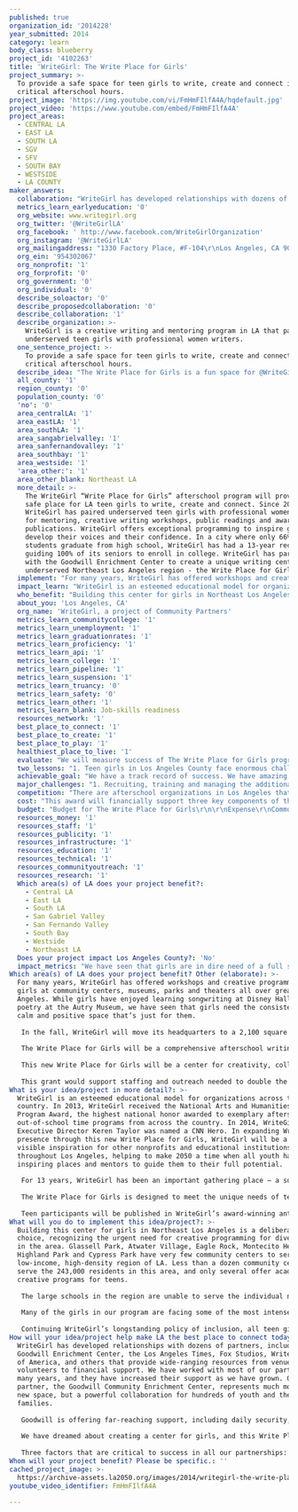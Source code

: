 ```yaml
---
published: true
organization_id: '2014228'
year_submitted: 2014
category: learn
body_class: blueberry
project_id: '4102263'
title: 'WriteGirl: The Write Place for Girls'
project_summary: >-
  To provide a safe space for teen girls to write, create and connect in
  critical afterschool hours.
project_image: 'https://img.youtube.com/vi/FmHmFIlfA4A/hqdefault.jpg'
project_video: 'https://www.youtube.com/embed/FmHmFIlfA4A'
project_areas:
  - CENTRAL LA
  - EAST LA
  - SOUTH LA
  - SGV
  - SFV
  - SOUTH BAY
  - WESTSIDE
  - LA COUNTY
maker_answers:
  collaboration: "WriteGirl has developed relationships with dozens of partners, including the Goodwill Enrichment Center, the Los Angeles Times, Fox Studios, Writers Guild of America, and others that provide wide-ranging resources from venues to volunteers to financial support. We have worked with most of our partners for many years, and they have increased their support as we have grown. Our newest partner, the Goodwill Community Enrichment Center, represents much more than a new space, but a powerful collaboration for hundreds of youth and their families.\r\n\r\nGoodwill is offering far-reaching support, including daily security, affordable onsite catering, meeting spaces, staff support and ample free parking for 400 vehicles. We haven’t even moved in yet and we are already collaborating with Goodwill by leading writing workshops at Goodwill sponsored youth events and bringing several WriteGirl events to the facility.\r\n\r\nWe have dreamed about creating a center for girls, and this Write Place for Girls center will allow us to fulfill that vision. The move will be more than just a physical one. It signifies an important next step in our organization’s development and exemplifies the kind of partnerships we hope to cultivate in the future. This move symbolizes what we’ve strived so hard to achieve and it illustrates the trajectory of our growth.\r\n\r\nThree factors that are critical to success in all our partnerships: 1) Financial health in order to remain stable and support each other. 2) Similar values – for example, positivity and respect are key components in building community and successful programs. 3) Making decisions with an eye to the future, and having a shared vision for the health of Los Angeles. After all, 2050 is not that far away!"
  metrics_learn_earlyeducation: '0'
  org_website: www.writegirl.org
  org_twitter: '@WriteGirlLA'
  org_facebook: ' http://www.facebook.com/WriteGirlOrganization'
  org_instagram: '@WriteGirlLA'
  org_mailingaddress: "1330 Factory Place, #F-104\r\nLos Angeles, CA 90013"
  org_ein: '954302067'
  org_nonprofit: '1'
  org_forprofit: '0'
  org_government: '0'
  org_individual: '0'
  describe_soloactor: '0'
  describe_proposedcollaboration: '0'
  describe_collaboration: '1'
  describe_organization: >-
    WriteGirl is a creative writing and mentoring program in LA that pairs
    underserved teen girls with professional women writers. 
  one_sentence_project: >-
    To provide a safe space for teen girls to write, create and connect in
    critical afterschool hours.
  describe_idea: "The Write Place for Girls is a fun space for @WriteGirlLA teens to write, create, (and plot  world domination).\r\n"
  all_county: '1'
  region_county: '0'
  population_county: '0'
  'no': '0'
  area_centralLA: '1'
  area_eastLA: '1'
  area_southLA: '1'
  area_sangabrielvalley: '1'
  area_sanfernandovalley: '1'
  area_southbay: '1'
  area_westside: '1'
  'area_other:': '1'
  area_other_blank: Northeast LA
  more_detail: >-
    The WriteGirl “Write Place for Girls” afterschool program will provide a
    safe place for LA teen girls to write, create and connect. Since 2001,
    WriteGirl has paired underserved teen girls with professional women writers
    for mentoring, creative writing workshops, public readings and award-winning
    publications. WriteGirl offers exceptional programming to inspire girls to
    develop their voices and their confidence. In a city where only 66% of
    students graduate from high school, WriteGirl has had a 13-year record of
    guiding 100% of its seniors to enroll in college. WriteGirl has partnered
    with the Goodwill Enrichment Center to create a unique writing center in the
    underserved Northeast Los Angeles region - the Write Place for Girls.
  implement: "For many years, WriteGirl has offered workshops and creative programming for girls at community centers, museums, parks and theaters all over greater Los Angeles. While girls have enjoyed learning songwriting at Disney Hall and poetry at the Autry Museum, we have seen that girls need the consistency of a calm and positive space that’s just for them.\r\n\r\nIn the fall, WriteGirl will move its headquarters to a 2,100 square foot space in the new Goodwill Community Enrichment Center in Glassell Park, near downtown LA. This space will not only house the WriteGirl offices, but a large area will be built as a library and writing center for teen girls – a safe and exciting place where girls will want to connect and learn.\r\n\r\nThe Write Place for Girls will be a comprehensive afterschool writing and college guidance program for teen girls, offering small group workshops, one-on-one mentoring, special guest speakers, innovative writing activities, film screenings, group discussions and quiet reading and writing time. All programming will be offered at no cost to participants. To implement this program we will conduct extensive outreach throughout Los Angeles, including students, parents/families and schools. WriteGirl will expand its volunteer base to provide ample mentors, as well as recruit and train additional staff members to manage programs and members, develop new curriculum and establish new community partnerships.\r\n\r\nThis new Write Place for Girls will be a center for creativity, collaboration and community for LA teen girls. WriteGirl is about transformation. When girls are given the space, time and support to just be themselves and say what they feel, all the while surrounded by creative and dedicated mentors, they excel and their confidence soars. We know that this new space, and the exciting programming it will offer, will give girls a foundation for individual growth.\r\n\r\nThis grant would support staffing and outreach needed to double the amount of programming hours WriteGirl offers. Girls in our Core Mentoring Program currently receive 10 hours of programming per month through group workshops and one-on-one mentoring. In contrast, the Write Place for Girls afterschool program will offer a minimum of 30 hours of group programming monthly, in addition to 90 hours of mentoring time. WriteGirl leverages the skills of hundreds of women writers to inspire teen writers, training them to lead workshops and mentor girls individually and in small groups."
  impact_learn: "WriteGirl is an esteemed educational model for organizations across the country. In 2013, WriteGirl received the National Arts and Humanities Youth Program Award, the highest national honor awarded to exemplary afterschool and out-of-school time programs from across the country. In 2014, WriteGirl Executive Director Keren Taylor was named a CNN Hero. In expanding WriteGirl’s presence through this new Write Place for Girls, WriteGirl will be a more visible inspiration for other nonprofits and educational institutions throughout Los Angeles, helping to make 2050 a time when all youth have inspiring places and mentors to guide them to their full potential. \r\n\r\nFor 13 years, WriteGirl has been an important gathering place – a sort of town square for girls to connect with other girls, meet accomplished women and be inspired; a place to stand up for their ideas and ideals and most importantly, to celebrate their own unique voices and identities. Research supports that girls, who may be overly self-critical in the presence of teen boys and men, learn best from other girls and women. Girls learning in single-sex environments are more self-confident, have heightened career aspirations, develop broader interests, are more willing to accept challenges, engage in more leadership opportunities and embrace achievement in academics, the arts and sports.\r\n\r\nThe Write Place for Girls is designed to meet the unique needs of teen girls, expanding on what WriteGirl has been building and refining for over a decade. We always keep it fun, fresh and creative, but at its core, WriteGirl is a rare and vital pathway for girls to find their way forward, to grow confident and clear in who they are, what they believe and how their ideas and choices matter, in their families, communities and in the world. The center will offer a lending library of books on writing as well as college entrance handbooks, special guest speakers, computer and internet access, specialized workshops in everything from resume-writing to novel writing clinics and field trips to LA landmarks. \r\n\r\nTeen participants will be published in WriteGirl’s award-winning anthologies and on the WriteGirl blog. WriteGirl teens are increasingly published in many prominent outlets and featured as guest performers throughout the greater Los Angeles region, from events sponsored by Mayor Eric Garcetti to public readings at Skylight Books, the Los Angeles Public Library and onstage at the Los Angeles Times Festival of Books.\r\n"
  who_benefit: "Building this center for girls in Northeast Los Angeles is a deliberate choice, recognizing the urgent need for creative programming for diverse youth in the area. Glassell Park, Atwater Village, Eagle Rock, Montecito Heights, Highland Park and Cypress Park have very few community centers to serve this low-income, high-density region of LA. Less than a dozen community centers serve the 243,000 residents in this area, and only several offer academic and creative programs for teens.\r\n\r\nThe large schools in the region are unable to serve the individual needs of teen girls, such as offering specific college application and financial aid assistance, help with family or emotional challenges or even academic and literacy skill development. Guidance counselors, charged with facilitating the college application process, often are assigned hundreds of students, prohibiting access to higher education. \r\n\r\nMany of the girls in our program are facing some of the most intense challenges a teen girl can face, such as pregnancy, incarceration, unstable home environments, clinical depression, suicide attempts and homelessness. WriteGirl provides a sanctuary and positive atmosphere that builds skills and confidence, sending girls into the world with the tools to succeed. WriteGirl fosters a powerful intercultural exchange among ethnically and economically diverse participants, allowing unique cross-generational relationships to develop between girls and women who would otherwise never meet. \r\n\r\nContinuing WriteGirl’s longstanding policy of inclusion, all teen girls in Los Angeles County will be welcome to participate at workshops and events. The Write Place for Girls program will make a focused effort to enroll girls specifically from Northeast Los Angeles communities in a roughly  five-mile radius of the Goodwill Enrichment Center. WriteGirl will have a greater opportunity to connect with parents and the surrounding community as this unique space offers many family-friendly amenities, including ample parking and a cafe, that will make parents feel welcome to wait while their girls participate in program activities."
  about_you: 'Los Angeles, CA'
  org_name: 'WriteGirl, a project of Community Partners'
  metrics_learn_communitycollege: '1'
  metrics_learn_unemployment: '1'
  metrics_learn_graduationrates: '1'
  metrics_learn_proficiency: '1'
  metrics_learn_api: '1'
  metrics_learn_college: '1'
  metrics_learn_pipeline: '1'
  metrics_learn_suspension: '1'
  metrics_learn_truancy: '0'
  metrics_learn_safety: '0'
  metrics_learn_other: '1'
  metrics_learn_blank: Job-skills readiness
  resources_network: '1'
  best_place_to_connect: '1'
  best_place_to_create: '1'
  best_place_to_play: '1'
  healthiest_place_to_live: '1'
  evaluate: "We will measure success of The Write Place for Girls program by 1) tracking program hours to deliver a minimum of 30 group programming hours and 90 hours of one-one-one mentoring per month; 2) enrolling an additional 50 neighborhood girls to add to our current 150 girls in the program’s first year; 3) conducting comprehensive pre- and post-season assessments with participants to track metrics such as confidence, writing ability and the relationship between WriteGirl activities/curriculum and school/career achievement, and 4) evaluating program success through surveys with stakeholders such as partners, parents, family members and teachers.\r\n\r\nSurveys and metrics gathered will guide us in ensuring that we continue to meet the following key program objectives:\r\nTeach a robust set of writing and critical analysis skills.\r\nEnsure 100% of seniors graduate from high school and enroll in college.\r\nHelp girls achieve meaningful employment and opportunities post-college.\r\n \r\nWriteGirl’s innovative approach to literacy education leads to specific outcomes, such as increased confidence, self-expression, writing skills and critical thinking ability. In our 13-year history, we have maintained a 100% success rate of guiding girls to not only graduate from high school, but also enroll in college—a remarkable statistic in contrast to the 66% graduation rate of the LA Unified School District. Many are granted scholarships, including nationally renowned Posse Foundation scholarships, and many are the first in their families to go to college. Another visible result of the success is evidenced in our WriteGirl anthologies, which have won over 65 national and international awards.\r\n\r\nWriteGirl teens are accomplishing great things. One was selected to be a youth delegate for the United Nations Commission on the Status of Women in March 2014, and another received a Scholastic Art & Writing Award. In June 2014, a WriteGirl teen was selected as the first LA Youth Poet Laureate, and four other WriteGirl teens were named finalists.\r\n\r\nSuccess can also be measured by the achievements of WriteGirl alumnae, who continue to succeed long past college graduation, earning prestigious internships and admittance to graduate programs. WriteGirl alums are graduating college with a passion for service and a desire to lead in their communities, seeking work in the nonprofit sector and with vital global initiatives such as nuclear security or equity for women workers."
  two_lessons: "1. Teen girls in Los Angeles County face enormous challenges, such as high unemployment rates, high gang and criminal activity and extremely limited availability of educational and/or mentoring programs. WriteGirl recruits girls from high-density, low-income neighborhoods, where many schools enroll up to 4,000 students. These large schools are unable to serve the individual needs of teen girls, or offer specific college application and financial aid assistance, help with family or emotional challenges or even academic and literacy skill development. Guidance counselors are often assigned hundreds of students, prohibiting access to higher education. \r\n\r\nIt is clear that there is a dire need for college guidance and support. Participants in The Write Place for Girls afterschool program will have access to WriteGirl’s in-depth college programming, giving girls the individualized college guidance they are not receiving at their home schools. WriteGirl assists girls and their families with navigating the entire college application process, including scholarships and financial aid. This unusually intensive coaching gives girls and their families the full support they need to successfully gain access to higher education for their daughters. \r\n\r\nAt a recent college workshop, one girl told us, “Saturday’s College workshop was a great opportunity for the rising seniors to see how much support we have in WriteGirl. We discussed financial aid, how to choose a college, writing the application essay, what to look for in a college, how to research a college, and had an opportunity to express our fears and expectations for college. There was also time to discuss specific concerns with mentors. It was really comforting to see that there were other girls in the same position of unpreparedness and concern about financial aid. Although many of us were somewhat frightened by the cost of college, we all seemed to leave the workshop with broadened opinions about financial aid, overall applications, college locations, and seeking a school that fit us well. It was incredibly helpful to get advice on researching a college instead of choosing randomly.”\r\n\r\n2. Why a gathering place for girls? This is what one girl said, “Because of WriteGirl, I now know that a teen girl has a lot more to say than what the media portrays.” The Write Place for Girls will help girls develop and raise their voices, giving them them the confidence and self-esteem to make bold choices for their futures."
  achievable_goal: "We have a track record of success. We have amazing partners. We have outstanding dedicated volunteers. We have a skilled team of qualified staff members. Our board provides insightful guidance and direction. And now, after 12 years, we have a dream partnership with the Goodwill Community Enrichment Center and an opportunity to collaborate to build a vital community program - the Write Place for Girls.\r\n\r\nWe have always been cautious in taking on new programs or expanding our services. Even though we are approached on a daily basis by organizations and individuals across the country and around the world who would like to have WriteGirl programs in their communities, we remain loyal to Los Angeles and dedicated to helping grow future community leaders and engaged citizens who will help make Los Angeles a vibrant and meaningful place to live in 2050.\r\n\r\nNow is the time to deepen our impact in Los Angeles, and through our new partnership with Goodwill, we know the WriteGirl Write Place for Girls will thrive for many years to come. Success depends upon adequate resources, and this grant will give us the support we need to put this program on solid ground. "
  major_challenges: "1. Recruiting, training and managing the additional number of volunteers needed to support the Write Place for Girls presents a challenge, but we have been pursuing various solutions to address this. In terms of recruitment, WriteGirl is partnering several new organizations this summer to enlist new volunteers through participation in large-scale community events, such as the Writer’s Digest Novel Writing Conference, and the 2014 KCON Korean Festival, while continuing to recruit volunteers from prominent companies and organizations including the the Writers Guild of America, the Los Angeles Times, Disney, Paramount, Time Warner, Fox, HBO and Roll International, among many others. Volunteers complete a rigorous training program and dedicate a total of more than 1,500 hours each month to support WriteGirl programs. Communication with such a large volunteer corps assisting WriteGirl in many different capacities can present a challenge, but WriteGirl has recently invested in new technology, software and databases that will help facilitate effective communication with our valued volunteers.\r\n\r\n2. Ensuring that we maintain innovative and fresh programming even as we significantly increase the number of programming hours we will deliver presents a challenge, but we have a strong workshop curriculum team in place to keep girls enthusiastically participating and engaged. The curriculum development team is comprised of teachers, marketing professionals, corporate executives, in addition to expert writers, who all bring a wide variety of skills and perspectives to the table. WriteGirl programming adheres to a well defined set of proprietary guidelines ensuring that we deliver high quality educational programming that is also fun and surprising. We sometimes refer to WriteGirl as “literacy in disguise.” Girls feel like they are participating in exciting, positive events with other girls and writers, but we know the academic rigor that is built into every event, inspiring girls to learn and grow academically, personally and professionally.\r\n\r\nThis is the kind of challenge that we love to tackle. Bring it!"
  competition: "There are afterschool organizations in Los Angeles that focus on tutoring/academic support, athletic activities, life skills and mentoring, but very few that have long-term and well-developed arts and/or literacy programs for teens.\r\n\r\nOne of the most unique aspects of WriteGirl programming can be seen in the long-term mentoring relationships between girls and volunteers, often lasting throughout the duration of a girl’s participation in the program, which is frequently 4 – 5 years. While the official mentor-mentee relationship may end when a girl graduates from high school, many mentoring bonds continue long after the girl has gone on to college.\r\n\r\nMany afterschool programs help students develop skills but seldom focus on building long-range abilities that will help a participant throughout her life. WriteGirl is unique in the afterschool arena in looking at the long-term view of girl’s success.\r\n\r\nThere are three additional components that set WriteGirl apart from other education programs:\r\n\r\n*A consistent, highly positive atmosphere in which girls are encouraged to succeed.\r\n*Intensity of curriculum that pushes each girl to perform to the best of her abilities.\r\n*A high ratio of professional women role models working with each teen girl that rarely exceeds three girls per mentor and is frequently one-to-one.\r\n\r\nWhile there are several organizations geared specifically toward girls, none are focused on creative development as a key component of educational success. The Write Place for Girls will give teen girls a unique space to call their own where they can freely write and create, and belong to a strong community of diverse women and girls to support them on their path to brilliant futures. In the words of one WriteGirl teen, “I learned today how WriteGirl has my back for literally EVERYTHING. And I thank them for giving us amazing opportunities.”"
  cost: "This award will financially support three key components of the WriteGirl Write Place for Girls:\r\n\r\n1) Outreach to girls, parents, teachers and the broader community to announce the new program and enroll new teen girls. From experience, we know that this outreach can be complex, requiring significant staff time in making calls, sending emails, making presentations at schools and communicating with a variety of community leaders.\r\n\r\n2) Costs associated with recruiting and training additional volunteers to support this program. While we currently have a significant team of volunteers, we know that this new center will require a large infusion of new volunteers. WriteGirl workshops and mentoring are intensive and demanding. We have never been a drop-in center and our volunteers are asked to make a significant contribution of time and energy in order to participate. We reciprocate by supporting our volunteers in a variety of ways, through ongoing training, social events, volunteer appreciation gifts and professional development opportunities. We know that a larger corps of volunteers will require additional staff management.\r\n\r\n3) Staffing costs and curriculum development. While WriteGirl relies heavily on its enthusiastic and dedicated volunteers, we will need to hire additional staff to manage the program, schedule volunteers, reach out to potential participants, and coordinate communications with teens, parents and volunteers. We would use some of the funds to support this Membership Coordinator position.\r\n\r\nWriteGirl will raise funds to cover any additional costs associated with  this new program. WriteGirl has a track record of success in both programming and sustainability. Our diverse funding sources include a variety of corporate sponsors, foundations, government entities, and individual donors. While support from foundations continues to be a strong portion of our annual budget, WriteGirl continues to diversify its funding from multiple sources. We are confident that we can raise the funds needed to support any additional or unexpected expenses in rolling out this new programming.\r\n\r\nWriteGirl embraces social media to promote our events, news, and fundraising efforts. By effectively using Facebook, Twitter, Instagram, our Website and blog and e-mail blasts, we have been able to reach thousands of our supporters and potential supporters. We continue to develop creative strategies to turn online activity into offline donations and involvement."
  budget: "Budget for The Write Place for Girls\r\n\r\nExpense\r\nCommunity Outreach / Communications: $15,000\r\nCurriculum Development: $10,000\r\nProgram materials (journals, pens, workbooks, props): $5,000\r\nProgram management / staff costs: $34,000\r\nVolunteer and staff training: $20,000\r\nTechnology (computers, software, Internet costs): $16,000\r\nTotal: $100,000\r\n"
  resources_money: '1'
  resources_staff: '1'
  resources_publicity: '1'
  resources_infrastructure: '1'
  resources_education: '1'
  resources_technical: '1'
  resources_communityoutreach: '1'
  resources_research: '1'
  Which area(s) of LA does your project benefit?:
    - Central LA
    - East LA
    - South LA
    - San Gabriel Valley
    - San Fernando Valley
    - South Bay
    - Westside
    - Northeast LA
  Does your project impact Los Angeles County?: 'No'
  impact_metrics: "We have seen that girls are in dire need of a full slate of college preparation resources, job skills and leadership development to truly give them the tools, community, confidence and tenacious communication skills they need to thrive in college, the workplace and in life. WriteGirl offers college preparation and attainment programming, internships and career awareness programs, and a growing alumnae support network. In addition to receiving college preparation guidance, participants in The Write Place for Girls will have the opportunity to pursue internships and other career-focused programming offered by WriteGirl, learning job and leadership skills that will make them competitive in the workforce. \r\n\r\nAfter 13 years of guiding girls to enroll in college and express themselves, we are beginning to see WriteGirl alumnae graduate from college with a passion for service and a desire to give back to their communities. Girls benefit from WriteGirl’s unique combination of creative writing skill development, confidence building, and encouragement to express themselves, and feel empowered to pursue higher education and careers in many fields, including those often underrepresented by women. \r\n\r\nThe WriteGirl chant is, \"Never underestimate the power of a girl and her pen!\" We believe that the ability to express oneself is a fundamental cornerstone of leadership and can empower a young woman throughout her life. Because WriteGirl emphasizes critical thinking and problem-solving, girls are prepared to pursue careers in technology, science, and socially-conscious fields. \r\n\r\nExamples of how WriteGirl teens are succeeding and positively impacting the LA2050 metrics:\r\n\r\nMelina is pursuing an MD degree at Morehouse School of Medicine. “I can honestly say I wouldn’t be here if I didn’t learn how to express myself all those years ago! My writing was even mentioned in my interview!”\r\n \r\nLovely, first in her family to go to college, is a graduate of Reed College where she attended on a full scholarship. She is currently a fellow with the U.S. Department of Energy, focusing on nuclear nonproliferation. “WriteGirl's work goes beyond what you see on paper; it encourages young girls to expand their imagination as writers and as individuals.”"
Which area(s) of LA does your project benefit? Other (elaborate): >-
  For many years, WriteGirl has offered workshops and creative programming for
  girls at community centers, museums, parks and theaters all over greater Los
  Angeles. While girls have enjoyed learning songwriting at Disney Hall and
  poetry at the Autry Museum, we have seen that girls need the consistency of a
  calm and positive space that’s just for them.
   
   In the fall, WriteGirl will move its headquarters to a 2,100 square foot space in the new Goodwill Community Enrichment Center in Glassell Park, near downtown LA. This space will not only house the WriteGirl offices, but a large area will be built as a library and writing center for teen girls – a safe and exciting place where girls will want to connect and learn.
   
   The Write Place for Girls will be a comprehensive afterschool writing and college guidance program for teen girls, offering small group workshops, one-on-one mentoring, special guest speakers, innovative writing activities, film screenings, group discussions and quiet reading and writing time. All programming will be offered at no cost to participants. To implement this program we will conduct extensive outreach throughout Los Angeles, including students, parents/families and schools. WriteGirl will expand its volunteer base to provide ample mentors, as well as recruit and train additional staff members to manage programs and members, develop new curriculum and establish new community partnerships.
   
   This new Write Place for Girls will be a center for creativity, collaboration and community for LA teen girls. WriteGirl is about transformation. When girls are given the space, time and support to just be themselves and say what they feel, all the while surrounded by creative and dedicated mentors, they excel and their confidence soars. We know that this new space, and the exciting programming it will offer, will give girls a foundation for individual growth.
   
   This grant would support staffing and outreach needed to double the amount of programming hours WriteGirl offers. Girls in our Core Mentoring Program currently receive 10 hours of programming per month through group workshops and one-on-one mentoring. In contrast, the Write Place for Girls afterschool program will offer a minimum of 30 hours of group programming monthly, in addition to 90 hours of mentoring time. WriteGirl leverages the skills of hundreds of women writers to inspire teen writers, training them to lead workshops and mentor girls individually and in small groups.
What is your idea/project in more detail?: >-
  WriteGirl is an esteemed educational model for organizations across the
  country. In 2013, WriteGirl received the National Arts and Humanities Youth
  Program Award, the highest national honor awarded to exemplary afterschool and
  out-of-school time programs from across the country. In 2014, WriteGirl
  Executive Director Keren Taylor was named a CNN Hero. In expanding WriteGirl’s
  presence through this new Write Place for Girls, WriteGirl will be a more
  visible inspiration for other nonprofits and educational institutions
  throughout Los Angeles, helping to make 2050 a time when all youth have
  inspiring places and mentors to guide them to their full potential. 
   
   For 13 years, WriteGirl has been an important gathering place – a sort of town square for girls to connect with other girls, meet accomplished women and be inspired; a place to stand up for their ideas and ideals and most importantly, to celebrate their own unique voices and identities. Research supports that girls, who may be overly self-critical in the presence of teen boys and men, learn best from other girls and women. Girls learning in single-sex environments are more self-confident, have heightened career aspirations, develop broader interests, are more willing to accept challenges, engage in more leadership opportunities and embrace achievement in academics, the arts and sports.
   
   The Write Place for Girls is designed to meet the unique needs of teen girls, expanding on what WriteGirl has been building and refining for over a decade. We always keep it fun, fresh and creative, but at its core, WriteGirl is a rare and vital pathway for girls to find their way forward, to grow confident and clear in who they are, what they believe and how their ideas and choices matter, in their families, communities and in the world. The center will offer a lending library of books on writing as well as college entrance handbooks, special guest speakers, computer and internet access, specialized workshops in everything from resume-writing to novel writing clinics and field trips to LA landmarks. 
   
   Teen participants will be published in WriteGirl’s award-winning anthologies and on the WriteGirl blog. WriteGirl teens are increasingly published in many prominent outlets and featured as guest performers throughout the greater Los Angeles region, from events sponsored by Mayor Eric Garcetti to public readings at Skylight Books, the Los Angeles Public Library and onstage at the Los Angeles Times Festival of Books.
What will you do to implement this idea/project?: >-
  Building this center for girls in Northeast Los Angeles is a deliberate
  choice, recognizing the urgent need for creative programming for diverse youth
  in the area. Glassell Park, Atwater Village, Eagle Rock, Montecito Heights,
  Highland Park and Cypress Park have very few community centers to serve this
  low-income, high-density region of LA. Less than a dozen community centers
  serve the 243,000 residents in this area, and only several offer academic and
  creative programs for teens.
   
   The large schools in the region are unable to serve the individual needs of teen girls, such as offering specific college application and financial aid assistance, help with family or emotional challenges or even academic and literacy skill development. Guidance counselors, charged with facilitating the college application process, often are assigned hundreds of students, prohibiting access to higher education. 
   
   Many of the girls in our program are facing some of the most intense challenges a teen girl can face, such as pregnancy, incarceration, unstable home environments, clinical depression, suicide attempts and homelessness. WriteGirl provides a sanctuary and positive atmosphere that builds skills and confidence, sending girls into the world with the tools to succeed. WriteGirl fosters a powerful intercultural exchange among ethnically and economically diverse participants, allowing unique cross-generational relationships to develop between girls and women who would otherwise never meet. 
   
   Continuing WriteGirl’s longstanding policy of inclusion, all teen girls in Los Angeles County will be welcome to participate at workshops and events. The Write Place for Girls program will make a focused effort to enroll girls specifically from Northeast Los Angeles communities in a roughly five-mile radius of the Goodwill Enrichment Center. WriteGirl will have a greater opportunity to connect with parents and the surrounding community as this unique space offers many family-friendly amenities, including ample parking and a cafe, that will make parents feel welcome to wait while their girls participate in program activities.
How will your idea/project help make LA the best place to connect today? In LA2050?: >-
  WriteGirl has developed relationships with dozens of partners, including the
  Goodwill Enrichment Center, the Los Angeles Times, Fox Studios, Writers Guild
  of America, and others that provide wide-ranging resources from venues to
  volunteers to financial support. We have worked with most of our partners for
  many years, and they have increased their support as we have grown. Our newest
  partner, the Goodwill Community Enrichment Center, represents much more than a
  new space, but a powerful collaboration for hundreds of youth and their
  families.
   
   Goodwill is offering far-reaching support, including daily security, affordable onsite catering, meeting spaces, staff support and ample free parking for 400 vehicles. We haven’t even moved in yet and we are already collaborating with Goodwill by leading writing workshops at Goodwill sponsored youth events and bringing several WriteGirl events to the facility.
   
   We have dreamed about creating a center for girls, and this Write Place for Girls center will allow us to fulfill that vision. The move will be more than just a physical one. It signifies an important next step in our organization’s development and exemplifies the kind of partnerships we hope to cultivate in the future. This move symbolizes what we’ve strived so hard to achieve and it illustrates the trajectory of our growth.
   
   Three factors that are critical to success in all our partnerships: 1) Financial health in order to remain stable and support each other. 2) Similar values – for example, positivity and respect are key components in building community and successful programs. 3) Making decisions with an eye to the future, and having a shared vision for the health of Los Angeles. After all, 2050 is not that far away!
Whom will your project benefit? Please be specific.: ''
cached_project_image: >-
  https://archive-assets.la2050.org/images/2014/writegirl-the-write-place-for-girls/img.youtube.com/vi/FmHmFIlfA4A/hqdefault.jpg
youtube_video_identifier: FmHmFIlfA4A

---
```

